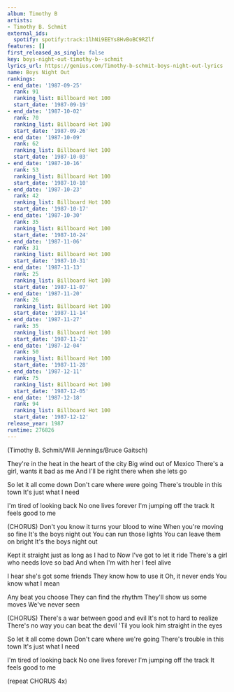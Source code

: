 ```yaml
---
album: Timothy B
artists:
- Timothy B. Schmit
external_ids:
  spotify: spotify:track:1lhNi9EEYs8HvBoBC9RZlf
features: []
first_released_as_single: false
key: boys-night-out-timothy-b--schmit
lyrics_url: https://genius.com/Timothy-b-schmit-boys-night-out-lyrics
name: Boys Night Out
rankings:
- end_date: '1987-09-25'
  rank: 91
  ranking_list: Billboard Hot 100
  start_date: '1987-09-19'
- end_date: '1987-10-02'
  rank: 70
  ranking_list: Billboard Hot 100
  start_date: '1987-09-26'
- end_date: '1987-10-09'
  rank: 62
  ranking_list: Billboard Hot 100
  start_date: '1987-10-03'
- end_date: '1987-10-16'
  rank: 53
  ranking_list: Billboard Hot 100
  start_date: '1987-10-10'
- end_date: '1987-10-23'
  rank: 42
  ranking_list: Billboard Hot 100
  start_date: '1987-10-17'
- end_date: '1987-10-30'
  rank: 35
  ranking_list: Billboard Hot 100
  start_date: '1987-10-24'
- end_date: '1987-11-06'
  rank: 31
  ranking_list: Billboard Hot 100
  start_date: '1987-10-31'
- end_date: '1987-11-13'
  rank: 25
  ranking_list: Billboard Hot 100
  start_date: '1987-11-07'
- end_date: '1987-11-20'
  rank: 26
  ranking_list: Billboard Hot 100
  start_date: '1987-11-14'
- end_date: '1987-11-27'
  rank: 35
  ranking_list: Billboard Hot 100
  start_date: '1987-11-21'
- end_date: '1987-12-04'
  rank: 50
  ranking_list: Billboard Hot 100
  start_date: '1987-11-28'
- end_date: '1987-12-11'
  rank: 75
  ranking_list: Billboard Hot 100
  start_date: '1987-12-05'
- end_date: '1987-12-18'
  rank: 94
  ranking_list: Billboard Hot 100
  start_date: '1987-12-12'
release_year: 1987
runtime: 276826
---
```

(Timothy B. Schmit/Will Jennings/Bruce Gaitsch)

They're in the heat in the heart of the city
Big wind out of Mexico
There's a girl, wants it bad as me
And I'll be right there when she lets go

So let it all come down
Don't care where were going
There's trouble in this town
It's just what I need

I'm tired of looking back
No one lives forever
I'm jumping off the track
It feels good to me

(CHORUS)
Don't you know it turns your blood to wine
When you're moving so fine
It's the boys night out
You can run those lights
You can leave them on bright
It's the boys night out

Kept it straight just as long as I had to
Now I've got to let it ride
There's a girl who needs love so bad
And when I'm with her I feel alive

I hear she's got some friends
They know how to use it
Oh, it never ends
You know what I mean

Any beat you choose
They can find the rhythm
They'll show us some moves
We've never seen

(CHORUS)
There's a war between good and evil
It's not to hard to realize
There's no way you can beat the devil
'Til you look him straight in the eyes

So let it all come down
Don't care where we're going
There's trouble in this town
It's just what I need

I'm tired of looking back
No one lives forever
I'm jumping off the track
It feels good to me

(repeat CHORUS 4x)
